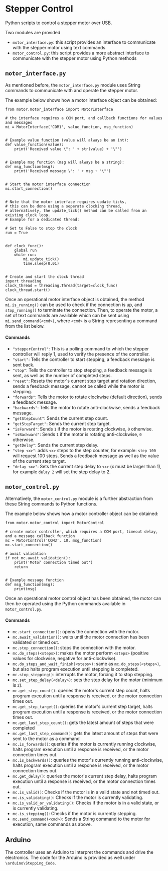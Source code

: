# Stepper Control
Python scripts to control a stepper motor over USB.

Two modules are provided
 - `motor_interface.py`: this script provides an interface to communicate with the stepper motor using text commands
 - `motor_control.py`: this script provides a more abstract interface to communicate with the stepper motor using Python methods


## `motor_interface.py`
As mentioned before, the `motor_interface.py` module uses String commands to communicate with and operate the stepper motor.

The example below shows how a motor interface object can be obtained:
````
from motor.motor_interface import MotorInterface

# the interface requires a COM port, and callback functions for values and messages
mi = MotorInterface('COM1', value_function, msg_function)


# Example value function (value will always be an int):
def value_function(value):
    print('Received value \": ' + str(value) + '\"')


# Example msg function (msg will always be a string):
def msg_function(msg):
    print('Received message \": ' + msg + '\"')


# Start the motor interface connection
mi.start_connection()


# Note that the motor interface requires update ticks,
# this can be done using a seperate clocking thread,
# alternatively, the update_tick() method can be called from an existing clock loop.
# Example for a dedicated thread: 

# Set to False to stop the clock
run = True


def clock_func():
    global run
    while run:
        mi.update_tick()
        time.sleep(0.01)


# Create and start the clock thread
import threading
clock_thread = threading.Thread(target=clock_func)
clock_thread.start()
````

Once an operational motor interface object is obtained, the method `mi.is_running()` can be used to check if the connection is up, and `stop_running()` to terminate the connection.
Then, to operate the motor, a set of text commands are available which can be sent using `mi.send_command(<cmd>)`, where `<cmd>` is a String representing a command from the list below.

#### Commands
- `"stepperControl"`: This is a polling command to which the stepper controller will reply 1, used to verify the presence of the controller.
- `"start"`: Tells the controller to start stepping, a feedback message is sent back.
- `"stop"`: Tells the controller to stop stepping, a feedback message is sent, as well as the number of completed steps.
- `"reset"`: Resets the motor's current step target and rotation direction, sends a feedback message, cannot be called while the motor is stepping.
- `"forwards"`: Tells the motor to rotate clockwise (default direction), sends a feedback message.
- `"backwards"`: Tells the motor to rotate anti-clockwise, sends a feedback message.
- `"getStepCount"`: Sends the current step count.
- `"getStepTarget"`: Sends the current step target.
- `"isForward"`: Sends `1` if the motor is rotating clockwise, `0` otherwise.
- `"isBackward"`: Sends `1` if the motor is rotating anti-clockwise, `0` otherwise.
- `"getDelay"`: Sends the current step delay.
- `"step <x>"`: adds `<x>` steps to the step counter, for example: `step 100` will request 100 steps. Sends a feedback message as well as the value of the current step target.
- `"delay <x>"`: Sets the current step delay to `<x>` (x must be larger than 1), for example `delay 2` will set the step delay to 2.


## `motor_control.py`
Alternatively, the `motor_control.py` module is a further abstraction from these String commands to Python functions.

The example below shows how a motor controller object can be obtained:
````
from motor.motor_control import MotorControl

# create motor controller, which requires a COM port, timeout delay, and a message callback function
mc = MotorControl('COM3', 10, msg_function)
mc.start_connection()

# await validation
if not mc.await_validation():
    print('Motor connection timed out')
    return


# Example message function
def msg_function(msg):
    print(msg)
````

Once an operational motor control object has been obtained, the motor can then be operated using the Python commands available in `motor_control.py`.

#### Commands
 - `mc.start_connection()`: opens the connection with the motor.
 - `mc.await_validation()`: waits until the motor connection has been validated or timed out.
 - `mc.stop_connection()`: stops the connection with the motor.
 - `mc.do_steps(<steps>)`: makes the motor perform `<steps>` (positive values for clockwise, negative for anti-clockwise).
 - `mc.do_steps_and_wait_finish(<steps>)`: same as `mc.do_steps(<steps>)`, but also halts program execution until stepping is completed.
 - `mc.stop_stepping()`: interrupts the motor, forcing it to stop stepping.
 - `mc.set_step_delay(<delay>)`: sets the step delay for the motor (minimum is `2`).
 - `mc.get_step_count()`: queries the motor's current step count, halts program execution until a response is received, or the motor connection times out.
 - `mc.get_step_target()`: queries the motor's current step target, halts program execution until a response is received, or the motor connection times out.
 - `mc.get_last_step_count()`: gets the latest amount of steps that were completed
 - `mc.get_last_step_command()`: gets the latest amount of steps that were sent to the motor as a command
 - `mc.is_forwards()`: queries if the motor is currently running clockwise, halts program execution until a response is received, or the motor connection times out.
 - `mc.is_backwards()`: queries the motor's currently running anti-clockwise, halts program execution until a response is received, or the motor connection times out.
 - `mc.get_delay()`: queries the motor's current step delay, halts program execution until a response is received, or the motor connection times out.
 - `mc.is_valid()`: Checks if the motor is in a valid state and not timed out.
 - `mc.is_validating()`: Checks if the motor is currently validating.
 - `mc.is_valid_or_validating()`: Checks if the motor is in a valid state, or is currently validating.
 - `mc.is_stepping()`: Checks if the motor is currently stepping.
 - `mc.send_command(<cmd>)`: Sends a String command to the motor for execution, same commands as above.
 
 
 ## Arduino
The controller uses an Arduino to interpret the commands and drive the electronics.
The code for the Arduino is provided as well under `\arduino\Stepping_Code`.
